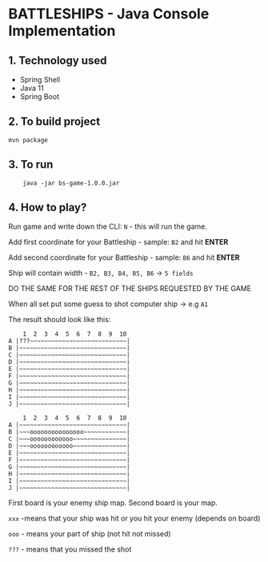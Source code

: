 # BATTLESHIPS - Java Console Implementation #

## 1. Technology used ##

* Spring Shell
* Java 11
* Spring Boot

## 2. To build project ##

```
mvn package
```

## 3. To run ##

```
    java -jar bs-game-1.0.0.jar
```

## 4. How to play? ##

Run game and write down the CLI: `N` - this will run the game.

Add first coordinate for your Battleship - sample: `B2` and hit **ENTER** 

Add second coordinate for your Battleship - sample: `B6` and hit **ENTER**

Ship will contain width - `B2, B3, B4, B5, B6` -> `5 fields`

DO THE SAME FOR THE REST OF THE SHIPS REQUESTED BY THE GAME

When all set put some guess to shot computer ship -> e.g `A1`

The result should look like this:

```
    1  2  3  4  5  6  7  8  9  10 
A |???~~~~~~~~~~~~~~~~~~~~~~~~~~~|
B |~~~~~~~~~~~~~~~~~~~~~~~~~~~~~~|
C |~~~~~~~~~~~~~~~~~~~~~~~~~~~~~~|
D |~~~~~~~~~~~~~~~~~~~~~~~~~~~~~~|
E |~~~~~~~~~~~~~~~~~~~~~~~~~~~~~~|
F |~~~~~~~~~~~~~~~~~~~~~~~~~~~~~~|
G |~~~~~~~~~~~~~~~~~~~~~~~~~~~~~~|
H |~~~~~~~~~~~~~~~~~~~~~~~~~~~~~~|
I |~~~~~~~~~~~~~~~~~~~~~~~~~~~~~~|
J |~~~~~~~~~~~~~~~~~~~~~~~~~~~~~~|

    1  2  3  4  5  6  7  8  9  10 
A |~~~~~~~~~~~~~~~~~~~~~~~~~~~~~~|
B |~~~ooooooooooooooo~~~~~~~~~~~~|
C |~~~oooooooooooo~~~~~~~~~~~~~~~|
D |~~~oooooooooooo~~~~~~~~~~~~~~~|
E |~~~~~~~~~~~~~~~~~~~~~~~~~~~~~~|
F |~~~~~~~~~~~~~~~~~~~~~~~~~~~~~~|
G |~~~~~~~~~~~~~~~~~~~~~~~~~~~~~~|
H |~~~~~~~~~~~~~~~~~~~~~~~~~~~~~~|
I |~~~~~~~~~~~~~~~~~~~~~~~~~~~~~~|
J |~~~~~~~~~~~~~~~~~~~~~~~~~~~~~~|
```

First board is your enemy ship map. Second board is your map.

`xxx` -means that your ship was hit or you hit your enemy (depends on board)

`ooo` - means your part of ship (not hit not missed)

`???` - means that you missed the shot
